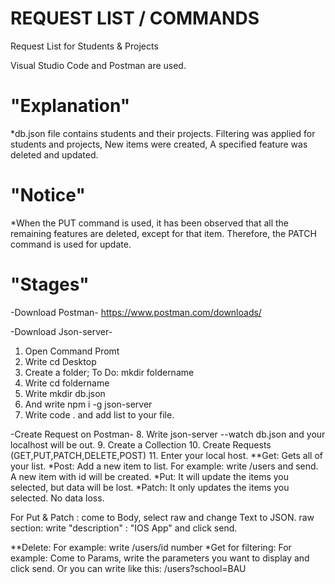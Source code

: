 # REQUEST LIST / COMMANDS

Request List for Students &amp; Projects

Visual Studio Code and Postman are used.

# "Explanation"

*db.json file contains students and their projects. 
Filtering was applied for students and projects,
New items were created, 
A specified feature was deleted and updated.

# "Notice"

*When the PUT command is used, it has been observed that all the remaining features are deleted, except for that item. 
Therefore, the PATCH command is used for update.

# "Stages"

-Download Postman-
https://www.postman.com/downloads/

-Download Json-server-
1. Open Command Promt
2. Write cd Desktop
3. Create a folder; To Do: mkdir foldername
4. Write cd foldername
5. Write mkdir db.json
6. And write npm i -g json-server
7. Write code . and add list to your file.

-Create Request on Postman-
8. Write json-server --watch db.json and your localhost will be out.
9. Create a Collection
10. Create Requests (GET,PUT,PATCH,DELETE,POST)
11. Enter your local host. 
 **Get: Gets all of your list.
 *Post: Add a new item to list. For example: write /users and send. A new item with id will be created.
 *Put: It will update the items you selected, but data will be lost. 
 *Patch: It only updates the items you selected. No data loss.
 
 For Put & Patch : come to Body, select raw and change Text to JSON. 
 raw section: write "description" : "IOS App" and click send.
 
 **Delete: For example: write /users/id number
 *Get for filtering: For example: Come to Params, write the parameters you want to display and click send. 
 Or you can write like this: /users?school=BAU
